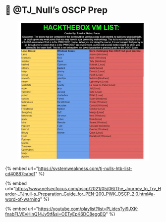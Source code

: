 # 🔂 @TJ\_Null’s OSCP Prep

<figure><img src="../../../.gitbook/assets/image (9) (1) (1) (1) (1) (1) (1) (1).png" alt=""><figcaption></figcaption></figure>

{% embed url="https://systemweakness.com/tj-nulls-htb-list-cd40887cabe1" %}

{% embed url="https://www.netsecfocus.com/oscp/2021/05/06/The_Journey_to_Try_Harder-_TJnull-s_Preparation_Guide_for_PEN-200_PWK_OSCP_2.0.html#a-word-of-warning" %}

{% embed url="https://youtube.com/playlist?list=PLidcsTyj9JXK-fnabFLVEvHinQ14Jy5tf&si=OETyEpK6DC8eggEQ" %}
